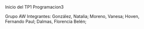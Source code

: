 Inicio del TP1 Programacion3 


Grupo AW
Integrantes:
González, Natalia;
Moreno, Vanesa;
Hoven, Fernando Paul;
Dalmas, Florencia Belén;
